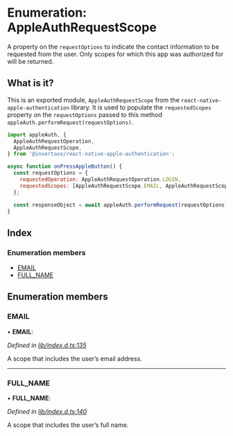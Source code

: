 # Enumeration: AppleAuthRequestScope

A property on the `requestOptions` to indicate the contact information to be requested from the user. Only scopes for which this app was
authorized for will be returned.

## What is it?

This is an exported module, `AppleAuthRequestScope` from the `react-native-apple-authentication` library. It is used to populate the `requestedScopes` property on the `requestOptions` passed to this method `appleAuth.performRequest(requestOptions)`.

```js
import appleAuth, {
  AppleAuthRequestOperation,
  AppleAuthRequestScope,
} from '@invertase/react-native-apple-authentication';

async function onPressAppleButton() {
  const requestOptions = {
    requestedOperation: AppleAuthRequestOperation.LOGIN,
    requestedScopes: [AppleAuthRequestScope.EMAIL, AppleAuthRequestScope.FULL_NAME],
  };

  const responseObject = await appleAuth.performRequest(requestOptions);
}
```

## Index

### Enumeration members

- [EMAIL](_lib_index_d_.rnappleauth.appleauthrequestscope.md#email)
- [FULL_NAME](_lib_index_d_.rnappleauth.appleauthrequestscope.md#full_name)

## Enumeration members

### EMAIL

• **EMAIL**:

_Defined in [lib/index.d.ts:135](https://github.com/invertase/react-native-apple-authentication/blob/2b75721d/lib/index.d.ts#L135)_

A scope that includes the user’s email address.

---

### FULL_NAME

• **FULL_NAME**:

_Defined in [lib/index.d.ts:140](https://github.com/invertase/react-native-apple-authentication/blob/2b75721d/lib/index.d.ts#L140)_

A scope that includes the user’s full name.
